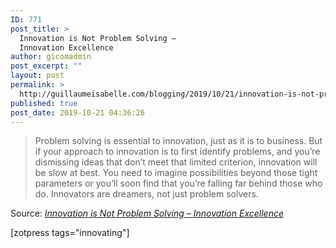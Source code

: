 ```yaml
---
ID: 771
post_title: >
  Innovation is Not Problem Solving –
  Innovation Excellence
author: gicomadmin
post_excerpt: ""
layout: post
permalink: >
  http://guillaumeisabelle.com/blogging/2019/10/21/innovation-is-not-problem-solving-innovation-excellence/
published: true
post_date: 2019-10-21 04:36:26
---
```

> Problem solving is essential to innovation, just as it is to business. But if your approach to innovation is to first identify problems, and you’re dismissing ideas that don’t meet that limited criterion, innovation will be slow at best. You need to imagine possibilities beyond those tight parameters or you’ll soon find that you’re falling far behind those who do. Innovators are dreamers, not just problem solvers.

Source: *[Innovation is Not Problem Solving – Innovation Excellence][1]*

<!-- wp:shortcode --> [zotpress tags="innovating"] 

<!-- /wp:shortcode -->

 [1]: https://www.innovationexcellence.com/blog/2011/05/10/innovation-is-not-problem-solving/